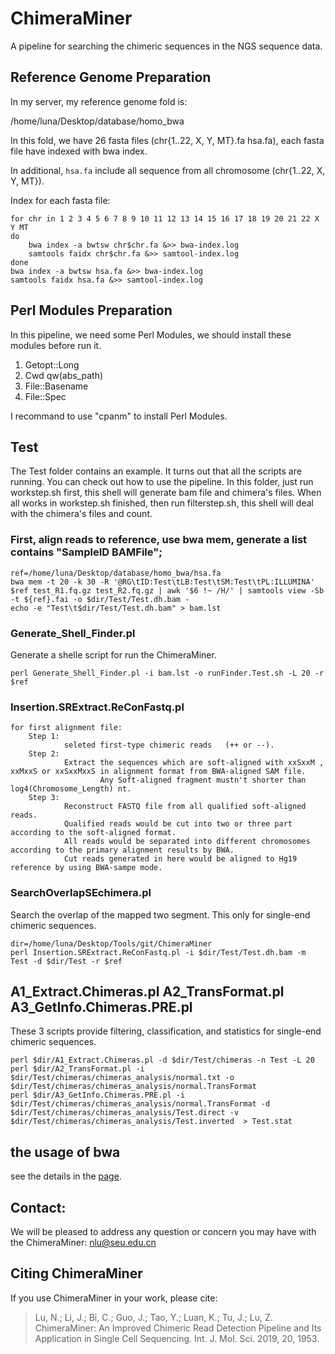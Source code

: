 # ChimeraMiner
A pipeline for searching the chimeric sequences in the NGS sequence data.

## Reference Genome Preparation
In my server, my reference genome fold is:

/home/luna/Desktop/database/homo_bwa

In this fold, we have 26 fasta files (chr{1..22, X, Y, MT}.fa hsa.fa), each fasta file have indexed with bwa index.

In additional, `hsa.fa` include all sequence from all chromosome (chr{1..22, X, Y, MT}).

Index for each fasta file:

```shell
for chr in 1 2 3 4 5 6 7 8 9 10 11 12 13 14 15 16 17 18 19 20 21 22 X Y MT
do
	bwa index -a bwtsw chr$chr.fa &>> bwa-index.log
	samtools faidx chr$chr.fa &>> samtool-index.log
done
bwa index -a bwtsw hsa.fa &>> bwa-index.log
samtools faidx hsa.fa &>> samtool-index.log
```
## Perl Modules Preparation
In this pipeline, we need some Perl Modules, we should install these modules before run it.
1. Getopt::Long
2. Cwd qw(abs_path)
3. File::Basename
4. File::Spec

I recommand to use "cpanm" to install Perl Modules.

## Test
The Test folder contains an example. It turns out that all the scripts are running. You can check out how to use the pipeline. 
In this folder, just run workstep.sh first, this shell will generate bam file and chimera's files. When all works in workstep.sh finished, then run filterstep.sh, this shell will deal with the chimera's files and count.

### First, align reads to reference, use bwa mem, generate a list contains "SampleID	BAMFile";
```shell
ref=/home/luna/Desktop/database/homo_bwa/hsa.fa
bwa mem -t 20 -k 30 -R '@RG\tID:Test\tLB:Test\tSM:Test\tPL:ILLUMINA' $ref test_R1.fq.gz test_R2.fq.gz | awk '$6 !~ /H/' | samtools view -Sb -t ${ref}.fai -o $dir/Test/Test.dh.bam -
echo -e "Test\t$dir/Test/Test.dh.bam" > bam.lst
```

###  Generate_Shell_Finder.pl	
Generate a shelle script for run the ChimeraMiner.
```shell
perl Generate_Shell_Finder.pl -i bam.lst -o runFinder.Test.sh -L 20 -r $ref
```

### Insertion.SRExtract.ReConFastq.pl
```shell
for first alignment file:
	Step 1:
			seleted first-type chimeric reads	(++ or --).
	Step 2:
			Extract the sequences which are soft-aligned with xxSxxM , xxMxxS or xxSxxMxxS in alignment format from BWA-aligned SAM file.
			        Any Soft-aligned fragment mustn't shorter than log4(Chromosome_Length) nt.
	Step 3:
			Reconstruct FASTQ file from all qualified soft-aligned reads. 
			Qualified reads would be cut into two or three part according to the soft-aligned format.
			All reads would be separated into different chromosomes according to the primary alignment results by BWA.
			Cut reads generated in here would be aligned to Hg19 reference by using BWA-sampe mode.
```

### SearchOverlapSEchimera.pl	
Search the overlap of the mapped two segment. This only for single-end chimeric sequences.
```shell
dir=/home/luna/Desktop/Tools/git/ChimeraMiner
perl Insertion.SRExtract.ReConFastq.pl -i $dir/Test/Test.dh.bam -m Test -d $dir/Test -r $ref
```

## A1_Extract.Chimeras.pl A2_TransFormat.pl A3_GetInfo.Chimeras.PRE.pl
These 3 scripts provide filtering, classification, and statistics for single-end chimeric sequences.
```shell
perl $dir/A1_Extract.Chimeras.pl -d $dir/Test/chimeras -n Test -L 20
perl $dir/A2_TransFormat.pl -i $dir/Test/chimeras/chimeras_analysis/normal.txt -o $dir/Test/chimeras/chimeras_analysis/normal.TransFormat
perl $dir/A3_GetInfo.Chimeras.PRE.pl -i $dir/Test/chimeras/chimeras_analysis/normal.TransFormat -d $dir/Test/chimeras/chimeras_analysis/Test.direct -v $dir/Test/chimeras/chimeras_analysis/Test.inverted  > Test.stat
```

## the usage of bwa
see the details in the [page](https://github.com/lh3/bwa).

## Contact:
We will be pleased to address any question or concern you may have with the ChimeraMiner: nlu@seu.edu.cn

## Citing ChimeraMiner
If you use ChimeraMiner in your work, please cite:
> Lu, N.; Li, J.; Bi, C.; Guo, J.; Tao, Y.; Luan, K.; Tu, J.; Lu, Z. ChimeraMiner: An Improved Chimeric Read Detection Pipeline and Its Application in Single Cell Sequencing. Int. J. Mol. Sci. 2019, 20, 1953.

